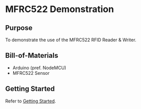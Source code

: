 # MFRC522 Demonstration
## Purpose
To demonstrate the use of the MFRC522 RFID Reader & Writer.

## Bill-of-Materials
 * Arduino (pref. NodeMCU)
 * MFRC522 Sensor

## Getting Started
Refer to [Getting Started](getting-started/README.md).
